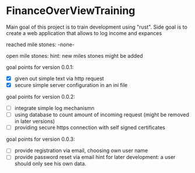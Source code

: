 # FinanceOverViewTraining
Main goal of this project is to train development using "rust". Side goal is to create a web application that allows to log income and expances

reached mile stones:
-none-

open mile stones:
hint: new miles stones might be added

goal points for version 0.0.1:
- [x] given out simple text via http request
- [x] secure simple server configuration in an ini file

goal points for version 0.0.2:
- [ ] integrate simple log mechanismn
- [ ] using database to count amount of incoming request (might be removed in later versions)
- [ ] providing secure https connection with self signed certificates

goal points for version 0.0.3:
- [ ] provide registration via email, choosing own user name
- [ ] provide password reset via email
hint for later development: a user should only see his own data.
